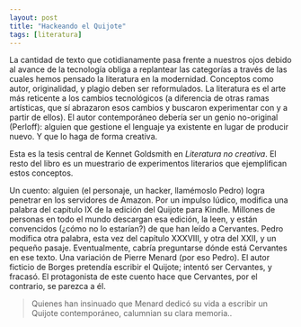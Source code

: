 ```yaml
---
layout: post
title: "Hackeando el Quijote"
tags: [literatura]
---
```


La cantidad de texto que cotidianamente pasa frente a nuestros ojos debido al avance de la tecnología obliga a replantear las categorías a través de las cuales hemos pensado la literatura en la modernidad. Conceptos como autor, originalidad, y plagio deben ser reformulados. La literatura es el arte más reticente a los cambios tecnológicos (a diferencia de otras ramas artísticas, que sí abrazaron esos cambios y buscaron experimentar con y a partir de ellos). El autor contemporáneo debería ser un genio no-original (Perloff): alguien que gestione el lenguaje ya existente en lugar de producir nuevo. Y que lo haga de forma creativa.

Esta es la tesis central de Kennet Goldsmith en *Literatura no creativa*. El resto del libro es un muestrario de experimentos literarios que ejemplifican estos conceptos.

Un cuento: alguien (el personaje, un hacker, llamémoslo Pedro) logra penetrar en los servidores de Amazon. Por un impulso lúdico, modifica una palabra del capítulo IX de la edición del Quijote para Kindle. Millones de personas en todo el mundo descargan esa edición, la leen, y están convencidos (¿cómo no lo estarían?) de que han leído a Cervantes. Pedro modifica otra palabra, esta vez del capítulo XXXVIII, y otra del XXII, y un pequeño pasaje. Eventualmente, cabría preguntarse dónde está Cervantes en ese texto. Una variación de Pierre Menard (por eso Pedro). El autor ficticio de Borges pretendía escribir el Quijote; intentó ser Cervantes, y fracasó. El protagonista de este cuento hace que Cervantes, por el contrario, se parezca a él.

> Quienes han insinuado que Menard dedicó su vida a escribir un Quijote contemporáneo, calumnian su clara memoria..
